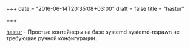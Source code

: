 +++
date = "2016-06-14T20:35:08+03:00"
draft = false
title = "hastur"

+++

<p><a href="https://github.com/seletskiy/hastur">hastur</a>&nbsp;- Простые контейнеры на базе&nbsp;systemd&nbsp;systemd-nspawn не требующие ручной конфигурации.</p>

